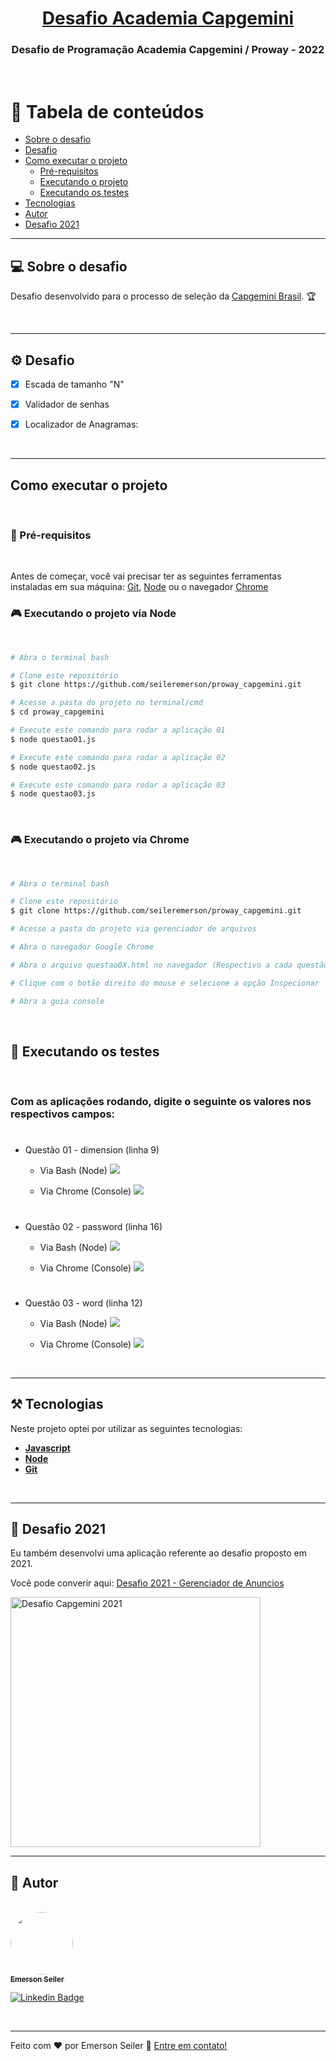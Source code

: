 <h1 align="center">
    <a href="https://capgemini.proway.com.br/" alt="Desafio Academia Capgemini"> Desafio Academia Capgemini  </a>
</h1>

<h3 align="center">
    Desafio de Programação Academia Capgemini / Proway - 2022
</h3>
<br>


📜 Tabela de conteúdos
=================
<!--ts-->
   * [Sobre o desafio](#sobre-o-projeto)
   * [Desafio](#-desafio)
   * [Como executar o projeto](#-como-executar-o-projeto)
     * [Pré-requisitos](#user-content--pré-requisitos)
     * [Executando o projeto](#user-content--executando-o-projeto-via-node)
     * [Executando os testes](#user-content--executando-os-testes)
   * [Tecnologias](#-tecnologias)
   * [Autor](#-autor)
   * [Desafio 2021](https://github.com/seileremerson/proway_capgemini_2021)
<!--te-->

---

## 💻 Sobre o desafio

 Desafio desenvolvido para o processo de seleção da [Capgemini Brasil](http://capgemini.proway.com.br/). 🏆

<br>

---

## ⚙️ Desafio

- [x] Escada de tamanho "N"

- [x] Validador de senhas

- [x] Localizador de Anagramas:

<br>

---

##  Como executar o projeto

<br>

### 🚨 Pré-requisitos

<br>

Antes de começar, você vai precisar ter as seguintes ferramentas instaladas em sua máquina:
[Git](https://git-scm.com/downloads), [Node](https://nodejs.org/en/) ou o navegador [Chrome](https://www.google.com/chrome/)


### 🎮 Executando o projeto via Node

<br>

```bash
# Abra o terminal bash

# Clone este repositório
$ git clone https://github.com/seileremerson/proway_capgemini.git

# Acesse a pasta do projeto no terminal/cmd
$ cd proway_capgemini

# Execute este comando para rodar a aplicação 01
$ node questao01.js

# Execute este comando para rodar a aplicação 02
$ node questao02.js

# Execute este comando para rodar a aplicação 03
$ node questao03.js


```

<br>

### 🎮 Executando o projeto via Chrome

<br>

```bash
# Abra o terminal bash

# Clone este repositório
$ git clone https://github.com/seileremerson/proway_capgemini.git

# Acesse a pasta do projeto via gerenciador de arquivos

# Abra o navegador Google Chrome

# Abra o arquivo questao0X.html no navegador (Respectivo a cada questão)

# Clique com o botão direito do mouse e selecione a opção Inspecionar

# Abra a guia console


```

<br>

## 🦾 Executando os testes

<br>

### Com as aplicações rodando, digite o seguinte os valores nos respectivos campos:
#
- Questão 01 - dimension (linha 9)
    - Via Bash (Node)
    ![](./gifs/q1_node.gif)

    - Via Chrome (Console)
    ![](./gifs/q1_chrome.gif)
#
- Questão 02 - password (linha 16)
    - Via Bash (Node)
        ![](./gifs/q2_node.gif)

    - Via Chrome (Console)
    ![](./gifs/q2_chrome.gif)
#
- Questão 03 - word (linha 12)
    - Via Bash (Node)
    ![](./gifs/q3_node.gif)

    - Via Chrome (Console)
    ![](./gifs/q2_chrome.gif)

<br>

---

## ⚒ Tecnologias

Neste projeto optei por utilizar as seguintes tecnologias:



-   **[Javascript](https://www.javascript.com/)**
-   **[Node](https://nodejs.org/en/)**
-   **[Git](https://git-scm.com/)**

</br>

---
## 💼 Desafio 2021

Eu também desenvolvi uma aplicação referente ao desafio proposto em 2021.

Você pode converir aqui: [Desafio 2021 - Gerenciador de Anuncios](https://github.com/seileremerson/proway_capgemini_2021)

<img style="width: 400px" src="./gifs/capgemini_2021.gif" alt="Desafio Capgemini 2021">

</br>

---


## 👷 Autor

</br>

<a href="https://www.linkedin.com/in/seileremerson/">
 <img style="border-radius: 50%;" src="https://avatars.githubusercontent.com/seileremerson" width="100px;" alt=""/>
 <br />
 <sub><b>Emerson Seiler</b></sub></a> <a href="https://www.linkedin.com/in/seileremerson/" title="Emerson Seiler"></a>
 <br />

[![Linkedin Badge](https://img.shields.io/badge/-seileremerson-blue?style=flat-square&logo=Linkedin&logoColor=white&link=https://www.linkedin.com/in/diogoalvesti/)](https://www.linkedin.com/in/seileremerson/)

<br>

---


Feito com ❤️ por Emerson Seiler 👋 [Entre em contato!](https://www.linkedin.com/in/seileremerson/)
